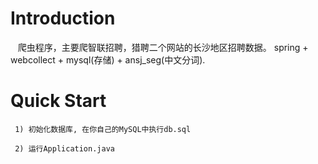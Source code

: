# Introduction
    爬虫程序，主要爬智联招聘，猎聘二个网站的长沙地区招聘数据。
spring + webcollect + mysql(存储) + ansj_seg(中文分词).

# Quick Start

     1) 初始化数据库, 在你自己的MySQL中执行db.sql

     2) 运行Application.java

